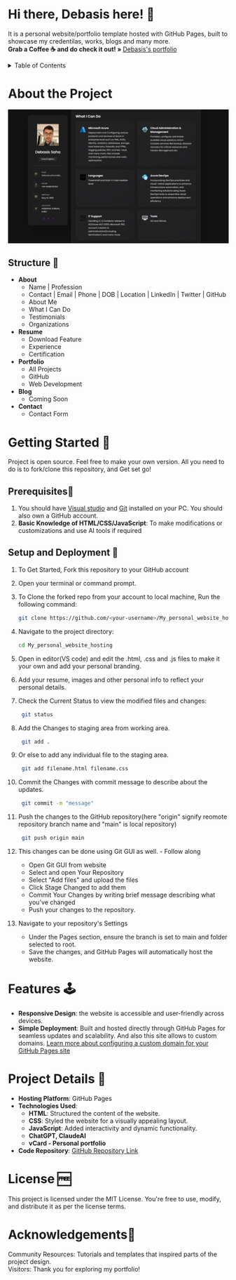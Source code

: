 # Hi there, Debasis here! 👋

<p align="Left">
    It is a personal website/portfolio template hosted with GitHub Pages, built to showcase my credentilas, works, blogs and many more.
    <br/>
      <strong>Grab a Coffee ☕ and do check it out! » </strong> 
    <a href="https://debasis-india.github.io/Debasis_personal_website_hosting/">Debasis's portfolio</a>
    <br />

<!-- TABLE OF CONTENTS -->
<details>
<summary>Table of Contents</summary>
  <ol>
    <li>
      <a href="# about-the-project">About the Project</a>
      <ul>
        <li><a href="# structure-">Structure 🧱</a></li>
      </ul>
    </li>
    <li>
      <a href="# getting-started">Getting Started 🌱</a>
      <ul>
        <li><a href="# prerequisites-">Prerequisites🔐</a></li>
        <li><a href="# setup-and-deployment-">Setup and Deployment 🚀</a></li>
      </ul>
    </li>
    <li><a href="# features">Features 🕹️</a></li>
    <li><a href="# project-details-">Project Details 📜</a></li>
    <li><a href="# license">License 🆓</a></li>
    <li><a href="# acknowledgements">Acknowledgements🤝</a></li>
  </ol>
</details>

# About the Project

[![Site Preview](/assets/images/my-portfolio.png)](https://debasis-india.github.io/Debasis_personal_website_hosting/)

## Structure 🧱

- **About**  
  - Name | Profession  
  - Contact | Email | Phone | DOB | Location | LinkedIn | Twitter | GitHub  
  - About Me  
  - What I Can Do  
  - Testimonials  
  - Organizations  
- **Resume**  
  - Download Feature  
  - Experience  
  - Certification  
- **Portfolio**  
  - All Projects  
  - GitHub  
  - Web Development  
- **Blog**  
  - Coming Soon  
- **Contact**  
  - Contact Form 

# Getting Started 🌱

Project is open source. Feel free to make your own version. All you need to do is to fork/clone this repository, and Get set go!

## Prerequisites🔐

1. You should have [Visual studio](https://visualstudio.microsoft.com/) and [Git](https://git-scm.com/) installed on your PC. You should also own a GitHub account.
2. **Basic Knowledge of HTML/CSS/JavaScript**: To make modifications or customizations and use AI tools if required

## Setup and Deployment 🚀

1. To Get Started, Fork this repository to your GitHub account
2. Open your terminal or command prompt.
3. To Clone the forked repo from your account to local machine, Run the following command:
   ```bash
   git clone https://github.com/<your-username>/My_personal_website_hosting.git
4. Navigate to the project directory:
      ```bash
      cd My_personal_website_hosting
5. Open in editor(VS code) and edit the .html, .css and .js files to make it your own and add your personal branding.
6. Add your resume, images and other personal info to reflect your personal details.
7. Check the Current Status to view the modified files and changes:
      ```bash
       git status
8. Add the Changes to staging area from working area.
      ```bash
       git add .

9. Or else to add any individual file to the staging area.
      ```bash
       git add filename.html filename.css
10. Commit the Changes with commit message to describe about the updates.
      ```bash
       git commit -m "message"
11. Push the changes to the GitHub repository(here "origin" signify reomote repository branch name and "main" is local repository)
      ```bash
       git push origin main
12. This changes can be done using Git GUI as well. - Follow along
    - Open Git GUI from website
    - Select and open Your Repository
    - Select "Add files" and upload the files
    - Click Stage Changed to add them
    - Commit Your Changes by writing brief message describing what you've changed
    - Push your changes to the repository.
   
13. Navigate to your repository's Settings
    - Under the Pages section, ensure the branch is set to main and folder selected to root.
    - Save the changes, and GitHub Pages will automatically host the website.
    
# Features 🕹️
- **Responsive Design**: the website is accessible and user-friendly across devices.
- **Simple Deployment**: Built and hosted directly through GitHub Pages for seamless updates and scalability. And also this site allows to custom domains. [Learn more about configuring a custom domain for your GitHub Pages site](https://docs.github.com/en/pages/configuring-a-custom-domain-for-your-github-pages-site)

# Project Details 📜
- **Hosting Platform**: GitHub Pages
- **Technologies Used**: 
  - **HTML**: Structured the content of the website.
  - **CSS**: Styled the website for a visually appealing layout.
  - **JavaScript**: Added interactivity and dynamic functionality.
  - **ChatGPT, ClaudeAI**
  - **vCard - Personal portfolio**
- **Code Repository**: [GitHub Repository Link](https://github.com/Debasis-India/Debasis_personal_website_hosting)


# License 🆓
This project is licensed under the MIT License. You're free to use, modify, and distribute it as per the license terms.

# Acknowledgements🤝
Community Resources: Tutorials and templates that inspired parts of the project design.
<br/>Visitors: 
Thank you for exploring my portfolio!
<br/>



